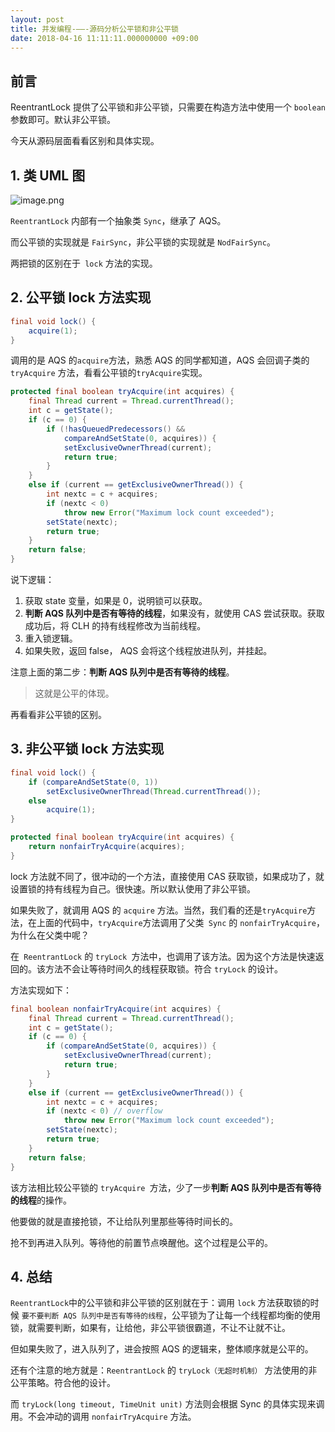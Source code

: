 ```yaml
---
layout: post
title: 并发编程-——-源码分析公平锁和非公平锁
date: 2018-04-16 11:11:11.000000000 +09:00
---
```

## 前言

ReentrantLock 提供了公平锁和非公平锁，只需要在构造方法中使用一个 `boolean` 参数即可。默认非公平锁。

今天从源码层面看看区别和具体实现。

## 1. 类 UML 图

![image.png](https://upload-images.jianshu.io/upload_images/4236553-72bf4f94efeac073.png?imageMogr2/auto-orient/strip%7CimageView2/2/w/1240)

`ReentrantLock` 内部有一个抽象类 `Sync`，继承了 AQS。

而公平锁的实现就是 `FairSync`，非公平锁的实现就是 `NodFairSync`。

两把锁的区别在于` lock` 方法的实现。


## 2. 公平锁 lock 方法实现

```java
final void lock() {
    acquire(1);
}
```

调用的是 AQS 的` acquire `方法，熟悉 AQS 的同学都知道，AQS 会回调子类的 `tryAcquire` 方法，看看公平锁的` tryAcquire `实现。

```java
protected final boolean tryAcquire(int acquires) {
    final Thread current = Thread.currentThread();
    int c = getState();
    if (c == 0) {
        if (!hasQueuedPredecessors() &&
            compareAndSetState(0, acquires)) {
            setExclusiveOwnerThread(current);
            return true;
        }
    }
    else if (current == getExclusiveOwnerThread()) {
        int nextc = c + acquires;
        if (nextc < 0)
            throw new Error("Maximum lock count exceeded");
        setState(nextc);
        return true;
    }
    return false;
}
```

说下逻辑：
1. 获取 state 变量，如果是 0，说明锁可以获取。
2. **判断 AQS 队列中是否有等待的线程**，如果没有，就使用 CAS 尝试获取。获取成功后，将 CLH 的持有线程修改为当前线程。
3. 重入锁逻辑。
4. 如果失败，返回 false， AQS 会将这个线程放进队列，并挂起。

注意上面的第二步：**判断 AQS 队列中是否有等待的线程**。

> 这就是公平的体现。

再看看非公平锁的区别。

## 3. 非公平锁 lock 方法实现

```java
final void lock() {
    if (compareAndSetState(0, 1))
        setExclusiveOwnerThread(Thread.currentThread());
    else
        acquire(1);
}

protected final boolean tryAcquire(int acquires) {
    return nonfairTryAcquire(acquires);
}
```

lock  方法就不同了，很冲动的一个方法，直接使用 CAS 获取锁，如果成功了，就设置锁的持有线程为自己。很快速。所以默认使用了非公平锁。

如果失败了，就调用 AQS 的 `acquire` 方法。当然，我们看的还是` tryAcquire `方法，在上面的代码中，` tryAcquire `方法调用了父类` Sync` 的 `nonfairTryAcquire`，为什么在父类中呢？

在` ReentrantLock` 的 `tryLock `方法中，也调用了该方法。因为这个方法是快速返回的。该方法不会让等待时间久的线程获取锁。符合 `tryLock` 的设计。

方法实现如下：

```java
final boolean nonfairTryAcquire(int acquires) {
    final Thread current = Thread.currentThread();
    int c = getState();
    if (c == 0) {
        if (compareAndSetState(0, acquires)) {
            setExclusiveOwnerThread(current);
            return true;
        }
    }
    else if (current == getExclusiveOwnerThread()) {
        int nextc = c + acquires;
        if (nextc < 0) // overflow
            throw new Error("Maximum lock count exceeded");
        setState(nextc);
        return true;
    }
    return false;
}
```

该方法相比较公平锁的 `tryAcquire `方法，少了一步**判断 AQS 队列中是否有等待的线程**的操作。

他要做的就是直接抢锁，不让给队列里那些等待时间长的。

抢不到再进入队列。等待他的前置节点唤醒他。这个过程是公平的。

## 4. 总结

`ReentrantLock`中的公平锁和非公平锁的区别就在于：调用 `lock` 方法获取锁的时候 `要不要判断 AQS 队列中是否有等待的线程`，公平锁为了让每一个线程都均衡的使用锁，就需要判断，如果有，让给他，非公平锁很霸道，不让不让就不让。

但如果失败了，进入队列了，进会按照 AQS 的逻辑来，整体顺序就是公平的。

还有个注意的地方就是：`ReentrantLock` 的 `tryLock（无超时机制）` 方法使用的非公平策略。符合他的设计。

而 `tryLock(long timeout, TimeUnit unit)` 方法则会根据 Sync 的具体实现来调用。不会冲动的调用 `nonfairTryAcquire` 方法。









